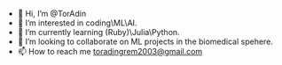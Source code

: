 - 👋 Hi, I’m @TorAdin
- 👀 I’m interested in coding\ML\AI.
- 🌱 I’m currently learning (Ruby)\Julia\Python.
- 💞️ I’m looking to collaborate on ML projects in the biomedical spehere.
- 📫 How to reach me toradingrem2003@gmail.com

<!---
TorAdin/TorAdin is a ✨ special ✨ repository because its `README.md` (this file) appears on your GitHub profile.
You can click the Preview link to take a look at your changes.
--->
